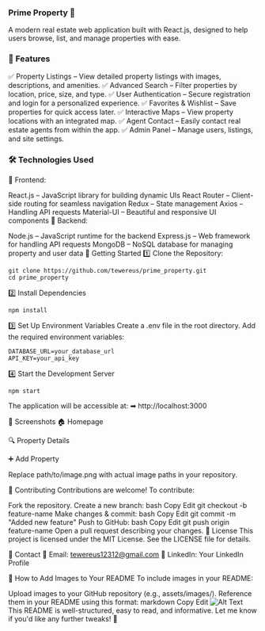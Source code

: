 ### Prime Property 🏡
A modern real estate web application built with React.js, designed to help users browse, list, and manage properties with ease.

### 🚀 Features
✅ Property Listings – View detailed property listings with images, descriptions, and amenities.
✅ Advanced Search – Filter properties by location, price, size, and type.
✅ User Authentication – Secure registration and login for a personalized experience.
✅ Favorites & Wishlist – Save properties for quick access later.
✅ Interactive Maps – View property locations with an integrated map.
✅ Agent Contact – Easily contact real estate agents from within the app.
✅ Admin Panel – Manage users, listings, and site settings.

### 🛠 Technologies Used
🔹 Frontend:

React.js – JavaScript library for building dynamic UIs
React Router – Client-side routing for seamless navigation
Redux – State management
Axios – Handling API requests
Material-UI – Beautiful and responsive UI components
🔹 Backend:

Node.js – JavaScript runtime for the backend
Express.js – Web framework for handling API requests
MongoDB – NoSQL database for managing property and user data
📌 Getting Started
1️⃣ Clone the Repository:
```
git clone https://github.com/tewereus/prime_property.git
cd prime_property
```
2️⃣ Install Dependencies
```
npm install
```
3️⃣ Set Up Environment Variables
Create a .env file in the root directory.
Add the required environment variables:
```
DATABASE_URL=your_database_url
API_KEY=your_api_key
```
4️⃣ Start the Development Server
```
npm start
```
The application will be accessible at:
➡ http://localhost:3000

📸 Screenshots
🏠 Homepage

🔍 Property Details

➕ Add Property

Replace path/to/image.png with actual image paths in your repository.

🤝 Contributing
Contributions are welcome! To contribute:

Fork the repository.
Create a new branch:
bash
Copy
Edit
git checkout -b feature-name
Make changes & commit:
bash
Copy
Edit
git commit -m "Added new feature"
Push to GitHub:
bash
Copy
Edit
git push origin feature-name
Open a pull request describing your changes.
📜 License
This project is licensed under the MIT License. See the LICENSE file for details.

📩 Contact
📧 Email: tewereus12312@gmail.com
🔗 LinkedIn: Your LinkedIn Profile

📢 How to Add Images to Your README
To include images in your README:

Upload images to your GitHub repository (e.g., assets/images/).
Reference them in your README using this format:
markdown
Copy
Edit
![Alt Text](assets/images/homepage.png)
This README is well-structured, easy to read, and informative. Let me know if you'd like any further tweaks! 🚀
